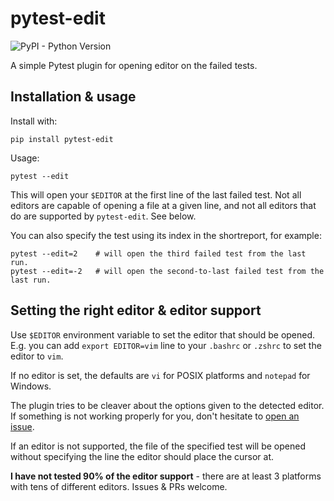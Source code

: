 # pytest-edit

![PyPI - Python Version](https://img.shields.io/pypi/pyversions/:pytest-edit)

A simple Pytest plugin for opening editor on the failed tests.

## Installation & usage

Install with:

```
pip install pytest-edit
```

Usage:

```
pytest --edit
```

This will open your `$EDITOR` at the first line of the last failed test. Not
all editors are capable of opening a file at a given line, and not all editors
that do are supported by `pytest-edit`. See below.

You can also specify the test using its index in the shortreport, for example:

```
pytest --edit=2    # will open the third failed test from the last run.
pytest --edit=-2   # will open the second-to-last failed test from the last run.
```

## Setting the right editor & editor support

Use `$EDITOR` environment variable to set the editor that should be opened.
E.g. you can add `export EDITOR=vim` line to your `.bashrc` or `.zshrc` to set
the editor to `vim`.

If no editor is set, the defaults are `vi` for POSIX platforms and `notepad`
for Windows.

The plugin tries to be cleaver about the options given to the detected editor.
If something is not working properly for you, don't hesitate to
[open an issue](https://github.com/MrMino/pytest-edit/issues).

If an editor is not supported, the file of the specified test will be opened
without specifying the line the editor should place the cursor at.

**I have not tested 90% of the editor support** - there are at least 3
platforms with tens of different editors. Issues & PRs welcome.
